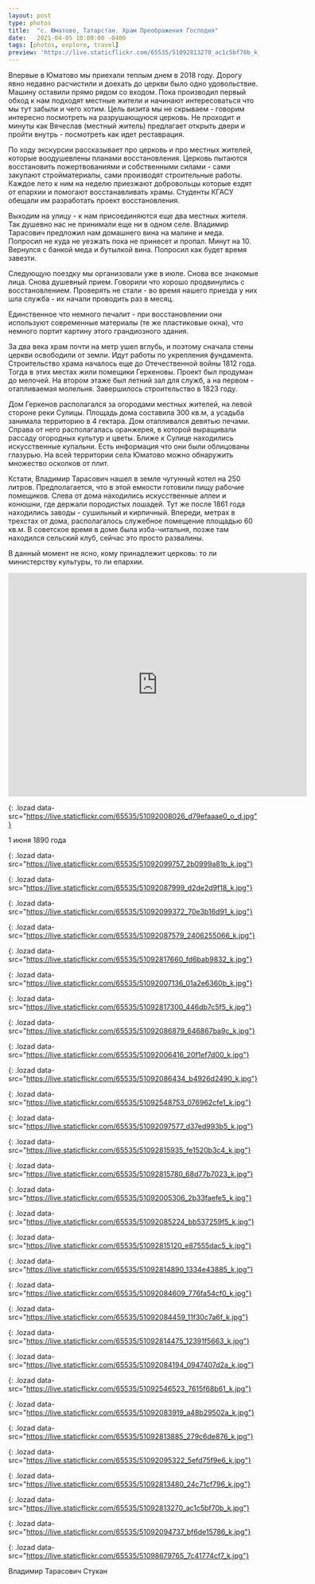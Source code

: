 ```yaml
---
layout: post
type: photos
title:  "с. Юматово, Татарстан. Храм Преображения Господня"
date:   2021-04-05 10:00:00 -0400
tags: [photos, explore, travel]
preview: 'https://live.staticflickr.com/65535/51092813270_ac1c5bf70b_k_d.jpg'
---
```


Впервые в Юматово мы приехали теплым днем в 2018 году. Дорогу явно недавно расчистили и доехать до церкви было одно удовольствие. Машину оставили прямо рядом со входом. Пока производил первый обход к нам подходят местные жители и начинают интересоваться что мы тут забыли и чего хотим. Цель визита мы не скрываем - говорим интересно посмотреть на разрушающуюся церковь. Не проходит и минуты как Вячеслав (местный житель) предлагает открыть двери и пройти внутрь - посмотреть как идет реставрация.

По ходу экскурсии рассказывает про церковь и про местных жителей, которые воодушевлены планами восстановления. Церковь пытаются восстановить пожертвованиями и собственными силами - сами закупают стройматериалы, сами производят строительные работы. Каждое лето к ним на неделю приезжают добровольцы которые ездят от епархии и помогают восстанавливать храмы. Студенты КГАСУ обещали им разработать проект восстановления.

Выходим на улицу - к нам присоединяются еще два местных жителя. Так душевно нас не принимали еще ни в одном селе. Владимир Тарасович предложил нам домашнего вина на малине и меда. Попросил не куда не уезжать пока не принесет и пропал. Минут на 10. Вернулся с банкой меда и бутылкой вина. Попросил как будет время завезти.

Следующую поездку мы организовали уже в июле. Снова все знакомые лица. Снова душевный прием. Говорили что хорошо продвинулись с восстановлением. Проверять не стали - во время нашего приезда у них шла служба - их начали проводить раз в месяц.

Единственное что немного печалит - при восстановлении они используют современные материалы (те же пластиковые окна), что немного портит картину этого грандиозного здания. 

За два века храм почти на метр ушел вглубь, и поэтому сначала стены церкви освободили от земли. Идут работы по укрепления фундамента. Строительство храма началось еще до Отечественной войны 1812 года. Тогда в этих местах жили помещики Геркеновы. Проект был продуман до мелочей. На втором этаже был летний зал для служб, а на первом - отапливаемая молельня. Завершилось строительство в 1823 году.

Дом Геркенов располагался за огородами местных жителей, на левой стороне реки Сулицы. Площадь дома составила 300 кв.м, а усадьба занимала территорию в 4 гектара. Дом отапливался девятью печами. Справа от него располагалась оранжерея, в которой выращивали рассаду огородных культур и цветы. Ближе к Сулице находились искусственные купальни. Есть информация что они были облицованы глазурью. На всей территории села Юматово можно обнаружить множество осколков от плит.

Кстати, Владимир Тарасович нашел в земле чугунный котел на 250 литров. Предполагается, что в этой емкости готовили пищу рабочие помещиков. Слева от дома находились искусственные аллеи и конюшни, где держали породистых лошадей. Тут же после 1861 года находились заводы - сушильный и кирпичный. Впереди, метрах в трехстах от дома, располагалось служебное помещение площадью 60 кв.м. В советское время в доме была изба-читальня, позже там находился сельский клуб, сейчас это просто развалины.

В данный момент не ясно, кому принадлежит церковь: то ли министерству культуры, то ли епархии.

<iframe src="https://www.google.com/maps/embed?pb=!1m14!1m12!1m3!1d7847.465309428972!2d48.70915849339803!3d55.692014922148594!2m3!1f0!2f0!3f0!3m2!1i1024!2i768!4f13.1!5e1!3m2!1sen!2sca!4v1617676242941!5m2!1sen!2sca" width="600" height="450" frameborder="0" style="border:0" allowfullscreen="" loading="lazy" class="post-map"></iframe>

![](){: .lozad data-src="https://live.staticflickr.com/65535/51092008026_d79efaaae0_o_d.jpg"}

1 июня 1890 года

![](){: .lozad data-src="https://live.staticflickr.com/65535/51092099757_2b0999a81b_k.jpg"}

![](){: .lozad data-src="https://live.staticflickr.com/65535/51092087999_d2de2d9f18_k.jpg"}

![](){: .lozad data-src="https://live.staticflickr.com/65535/51092099372_70e3b16d91_k.jpg"}

![](){: .lozad data-src="https://live.staticflickr.com/65535/51092087579_2406255066_k.jpg"}

![](){: .lozad data-src="https://live.staticflickr.com/65535/51092817660_fd6bab9832_k.jpg"}

![](){: .lozad data-src="https://live.staticflickr.com/65535/51092007136_01a2e6360b_k.jpg"}

![](){: .lozad data-src="https://live.staticflickr.com/65535/51092817300_446db7c5f5_k.jpg"}

![](){: .lozad data-src="https://live.staticflickr.com/65535/51092086879_646867ba9c_k.jpg"}

![](){: .lozad data-src="https://live.staticflickr.com/65535/51092006416_20f1ef7d00_k.jpg"}

![](){: .lozad data-src="https://live.staticflickr.com/65535/51092086434_b4926d2490_k.jpg"}

![](){: .lozad data-src="https://live.staticflickr.com/65535/51092548753_076962cfe1_k.jpg"}

![](){: .lozad data-src="https://live.staticflickr.com/65535/51092097577_d37ed993b5_k.jpg"}

![](){: .lozad data-src="https://live.staticflickr.com/65535/51092815935_fe1520b3c4_k.jpg"}

![](){: .lozad data-src="https://live.staticflickr.com/65535/51092815780_68d77b7023_k.jpg"}

![](){: .lozad data-src="https://live.staticflickr.com/65535/51092005306_2b33faefe5_k.jpg"}

![](){: .lozad data-src="https://live.staticflickr.com/65535/51092085224_bb537259f5_k.jpg"}

![](){: .lozad data-src="https://live.staticflickr.com/65535/51092815120_e87555dac5_k.jpg"}

![](){: .lozad data-src="https://live.staticflickr.com/65535/51092814890_1334e43885_k.jpg"}

![](){: .lozad data-src="https://live.staticflickr.com/65535/51092084609_776fa54cf0_k.jpg"}

![](){: .lozad data-src="https://live.staticflickr.com/65535/51092084459_11f30c7a6f_k.jpg"}

![](){: .lozad data-src="https://live.staticflickr.com/65535/51092814475_12391f5663_k.jpg"}

![](){: .lozad data-src="https://live.staticflickr.com/65535/51092084194_0947407d2a_k.jpg"}

![](){: .lozad data-src="https://live.staticflickr.com/65535/51092546523_7615f68b61_k.jpg"}

![](){: .lozad data-src="https://live.staticflickr.com/65535/51092083919_a48b29502a_k.jpg"}

![](){: .lozad data-src="https://live.staticflickr.com/65535/51092813885_279c6de876_k.jpg"}

![](){: .lozad data-src="https://live.staticflickr.com/65535/51092095322_5efd75f9e6_k.jpg"}

![](){: .lozad data-src="https://live.staticflickr.com/65535/51092813480_24c71cf796_k.jpg"}

![](){: .lozad data-src="https://live.staticflickr.com/65535/51092813270_ac1c5bf70b_k.jpg"}

![](){: .lozad data-src="https://live.staticflickr.com/65535/51092094737_bf6de15786_k.jpg"}

![](){: .lozad data-src="https://live.staticflickr.com/65535/51098679765_7c41774cf7_k.jpg"}

Владимир Тарасович Стукан
